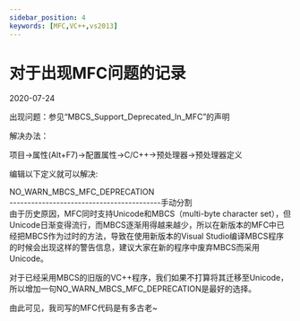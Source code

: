 ```yaml
---
sidebar_position: 4
keywords: [MFC,VC++,vs2013]
---
```

# 对于出现MFC问题的记录
2020-07-24

出现问题：参见“MBCS_Support_Deprecated_In_MFC”的声明

解决办法：

项目->属性(Alt+F7)->配置属性->C/C++->预处理器->预处理器定义

编辑以下定义就可以解决:

NO_WARN_MBCS_MFC_DEPRECATION  
------------------------------------------手动分割  
由于历史原因，MFC同时支持Unicode和MBCS（multi-byte character set），但Unicode日渐变得流行，而MBCS逐渐用得越来越少，所以在新版本的MFC中已经把MBCS作为过时的方法，导致在使用新版本的Visual Studio编译MBCS程序的时候会出现这样的警告信息，建议大家在新的程序中废弃MBCS而采用Unicode。

对于已经采用MBCS的旧版的VC++程序，我们如果不打算将其迁移至Unicode，所以增加一句NO_WARN_MBCS_MFC_DEPRECATION是最好的选择。

由此可见，我司写的MFC代码是有多古老~